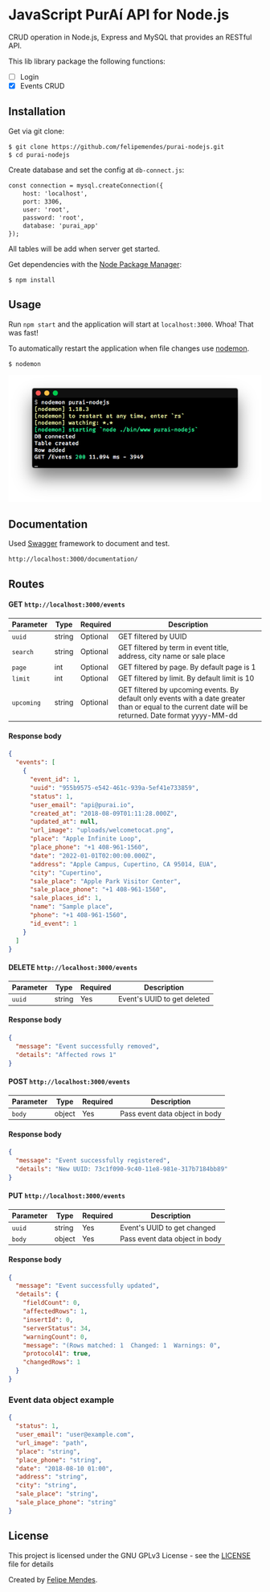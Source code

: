 # JavaScript PurAí API for Node.js
CRUD operation in Node.js, Express and MySQL that provides an RESTful API.

This lib library package the following functions:
- [ ] Login
- [x] Events CRUD

 ## Installation
Get via git clone:
```
$ git clone https://github.com/felipemendes/purai-nodejs.git
$ cd purai-nodejs
```

Create database and set the config at `db-connect.js`:
```
const connection = mysql.createConnection({
    host: 'localhost',
    port: 3306,
    user: 'root',
    password: 'root',
    database: 'purai_app'
});
```
All tables will be add when server get started.

Get dependencies with the [Node Package Manager](http://npmjs.org/):
```
$ npm install
```

## Usage
Run `npm start` and the application will start at `localhost:3000`. Whoa! That was fast!

To automatically restart the application when file changes use [nodemon](https://github.com/remy/nodemon).

```
$ nodemon
```
![nodemon](/screenshots/nodemon.png "nodemon")

## Documentation
Used [Swagger](https://swagger.io/) framework to document and test.
```
http://localhost:3000/documentation/
```

## Routes

#### GET `http://localhost:3000/events`

| Parameter | Type | Required | Description
| --------- | ---- | -------- | ----------- |
| `uuid` | string | Optional | GET filtered by UUID |
| `search` | string | Optional | GET filtered by term in event title, address, city name or sale place |
| `page` | int | Optional |GET filtered by page. By default page is 1 |
| `limit` | int | Optional | GET filtered by limit. By default limit is 10 |
| `upcoming` | string | Optional | GET filtered by upcoming events. By default only events with a date greater than or equal to the current date will be returned. Date format yyyy-MM-dd |

#### Response body
```json
{
  "events": [
    {
      "event_id": 1,
      "uuid": "955b9575-e542-461c-939a-5ef41e733859",
      "status": 1,
      "user_email": "api@purai.io",
      "created_at": "2018-08-09T01:11:28.000Z",
      "updated_at": null,
      "url_image": "uploads/welcometocat.png",
      "place": "Apple Infinite Loop",
      "place_phone": "+1 408-961-1560",
      "date": "2022-01-01T02:00:00.000Z",
      "address": "Apple Campus, Cupertino, CA 95014, EUA",
      "city": "Cupertino",
      "sale_place": "Apple Park Visitor Center",
      "sale_place_phone": "+1 408-961-1560",
      "sale_places_id": 1,
      "name": "Sample place",
      "phone": "+1 408-961-1560",
      "id_event": 1
    }
  ]
}
```

#### DELETE `http://localhost:3000/events`
| Parameter | Type | Required | Description
| --------- | ---- | -------- | ----------- |
| `uuid` | string | Yes | Event's UUID to get deleted |

#### Response body
```json
{
  "message": "Event successfully removed",
  "details": "Affected rows 1"
}
```

#### POST `http://localhost:3000/events`
| Parameter | Type | Required | Description
| --------- | ---- | -------- | ----------- |
| `body` | object | Yes | Pass event data object in body |

#### Response body
```json
{
  "message": "Event successfully registered",
  "details": "New UUID: 73c1f090-9c40-11e8-981e-317b7184bb89"
}
```

#### PUT `http://localhost:3000/events`
| Parameter | Type | Required | Description
| --------- | ---- | -------- | ----------- |
| `uuid` | string | Yes | Event's UUID to get changed |
| `body` | object | Yes | Pass event data object in body |

#### Response body
```json
{
  "message": "Event successfully updated",
  "details": {
    "fieldCount": 0,
    "affectedRows": 1,
    "insertId": 0,
    "serverStatus": 34,
    "warningCount": 0,
    "message": "(Rows matched: 1  Changed: 1  Warnings: 0",
    "protocol41": true,
    "changedRows": 1
  }
}
```

### Event data object example
```json
{
  "status": 1,
  "user_email": "user@example.com",
  "url_image": "path",
  "place": "string",
  "place_phone": "string",
  "date": "2018-08-10 01:00",
  "address": "string",
  "city": "string",
  "sale_place": "string",
  "sale_place_phone": "string"
}
```

## License
This project is licensed under the GNU GPLv3 License - see the [LICENSE](LICENSE) file for details

Created by [Felipe Mendes](https://github.com/felipemendes).
